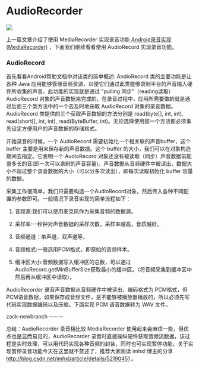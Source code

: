 # AudioRecorder
![](http://upload-images.jianshu.io/upload_images/4037756-1669f986572787d7.jpg?imageMogr2/auto-orient/strip%7CimageView2/2/w/1240)

上一篇文章介绍了使用 MediaRecorder 实现录音功能 [Android录音实现(MediaRecorder)](http://www.jianshu.com/p/de779d509e6c) ，下面我们继续看看使用 AudioRecord 实现录音功能。

### AudioRecord

首先看看Android帮助文档中对该类的简单概述: AndioRecord 类的主要功能是让各种 Java 应用能够管理音频资源，以便它们通过此类能够录制平台的声音输入硬件所收集的声音。此功能的实现就是通过 "pulling 同步"（reading读取）AudioRecord 对象的声音数据来完成的。在录音过程中，应用所需要做的就是通过后面三个类方法中的一个去及时地获取 AudioRecord 对象的录音数据。 AudioRecord 类提供的三个获取声音数据的方法分别是 read(byte[], int, int), read(short[], int, int), read(ByteBuffer, int)。无论选择使用那一个方法都必须事先设定方便用户的声音数据的存储格式。

开始录音的时候，一个 AudioRecord 需要初始化一个相关联的声音buffer，这个 buffer 主要是用来保存新的声音数据。这个 buffer 的大小，我们可以在对象构造期间去指定。它表明一个 AudioRecord 对象还没有被读取（同步）声音数据前能录多长的音(即一次可以录制的声音容量)。声音数据从音频硬件中被读出，数据大小不超过整个录音数据的大小（可以分多次读出），即每次读取初始化 buffer 容量的数据。

采集工作很简单，我们只需要构造一个AudioRecord对象，然后传入各种不同配置的参数即可。一般情况下录音实现的简单流程如下：

1. 音频源:我们可以使用麦克风作为采集音频的数据源。

2. 采样率:一秒钟对声音数据的采样次数，采样率越高，音质越好。

3. 音频通道：单声道，双声道等，

4. 音频格式:一般选用PCM格式，即原始的音频样本。

5. 缓冲区大小:音频数据写入缓冲区的总数，可以通过AudioRecord.getMinBufferSize获取最小的缓冲区。（将音频采集到缓冲区中然后再从缓冲区中读取）。


AudioRecorder 录音声音数据从音频硬件中被读出，编码格式为 PCM格式，但 PCM语音数据，如果保存成音频文件，是不能够被播放器播放的，所以必须先写代码实现数据编码以及压缩。下面实现 PCM 语音数据转为 WAV 文件。



zack-newbranch ------



总结：AudioRecorder 录音相比较 MediaRecorder 使用起来会麻烦一些，但优点也是显而易见的，AudioRecorder 录音时直接操纵硬件获取音频流数据，该过程是实时处理，可以用代码实现各种音频的封装，同时也可实现暂停功能，关于实现暂停录音功能今天在这里就不赘述了，推荐大家阅读 imhxl 博主的分享 http://blog.csdn.net/imhxl/article/details/52190451 。
